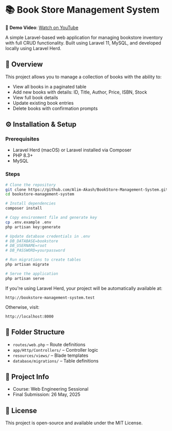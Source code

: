 # 📚 Book Store Management System

🎥 **Demo Video**: [Watch on YouTube](https://youtu.be/TWcu89WPwJk)

A simple Laravel-based web application for managing bookstore inventory with full CRUD functionality. Built using Laravel 11, MySQL, and developed locally using Laravel Herd.

## 📝 Overview

This project allows you to manage a collection of books with the ability to:

- View all books in a paginated table
- Add new books with details: ID, Title, Author, Price, ISBN, Stock
- View full book details
- Update existing book entries
- Delete books with confirmation prompts

## ⚙️ Installation & Setup

### Prerequisites

- Laravel Herd (macOS) or Laravel installed via Composer
- PHP 8.3+
- MySQL

### Steps

```bash
# Clone the repository
git clone https://github.com/Alim-Akash/BookStore-Management-System.git
cd bookstore-management-system

# Install dependencies
composer install

# Copy environment file and generate key
cp .env.example .env
php artisan key:generate

# Update database credentials in .env
# DB_DATABASE=bookstore
# DB_USERNAME=root
# DB_PASSWORD=yourpassword

# Run migrations to create tables
php artisan migrate

# Serve the application
php artisan serve
```

If you're using Laravel Herd, your project will be automatically available at:

```
http://bookstore-management-system.test
```

Otherwise, visit:

```
http://localhost:8000
```

## 📂 Folder Structure

- `routes/web.php` – Route definitions
- `app/Http/Controllers/` – Controller logic
- `resources/views/` – Blade templates
- `database/migrations/` – Table definitions

## 📅 Project Info

- Course: Web Engineering Sessional
- Final Submission: 26 May, 2025

## 📄 License

This project is open-source and available under the MIT License.
